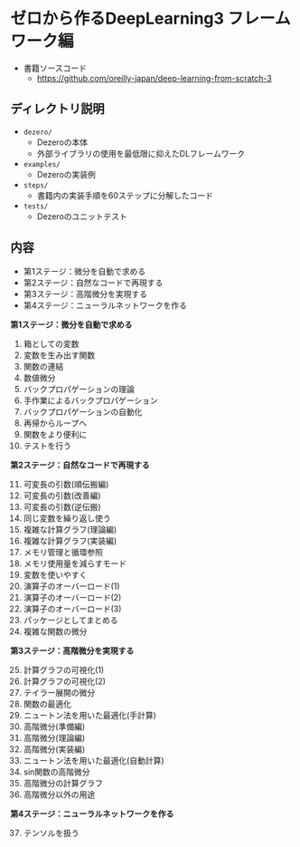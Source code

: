 # ゼロから作るDeepLearning3 フレームワーク編

- 書籍ソースコード
    - https://github.com/oreilly-japan/deep-learning-from-scratch-3

## ディレクトリ説明
- `dezero/`
    - Dezeroの本体
    - 外部ライブラリの使用を最低限に抑えたDLフレームワーク
- `examples/`
    - Dezeroの実装例
- `steps/`
    - 書籍内の実装手順を60ステップに分解したコード
- `tests/`
    - Dezeroのユニットテスト

## 内容

- 第1ステージ：微分を自動で求める
- 第2ステージ：自然なコードで再現する
- 第3ステージ：高階微分を実現する
- 第4ステージ：ニューラルネットワークを作る

**第1ステージ：微分を自動で求める**

1. 箱としての変数
2. 変数を生み出す関数
3. 関数の連結
4. 数値微分
5. バックプロパゲーションの理論
6. 手作業によるバックプロパゲーション
7. バックプロパゲーションの自動化
8. 再帰からループへ
9. 関数をより便利に
10. テストを行う

**第2ステージ：自然なコードで再現する**

11. 可変長の引数(順伝搬編)
12. 可変長の引数(改善編)
13. 可変長の引数(逆伝搬)
14. 同じ変数を繰り返し使う
15. 複雑な計算グラフ(理論編)
16. 複雑な計算グラフ(実装編)
17. メモリ管理と循環参照
18. メモリ使用量を減らすモード
19. 変数を使いやすく
20. 演算子のオーバーロード(1)
21. 演算子のオーバーロード(2)
22. 演算子のオーバーロード(3)
23. パッケージとしてまとめる
24. 複雑な関数の微分

**第3ステージ：高階微分を実現する**

25. 計算グラフの可視化(1)
26. 計算グラフの可視化(2)
27. テイラー展開の微分
28. 関数の最適化
29. ニュートン法を用いた最適化(手計算)
30. 高階微分(準備編)
31. 高階微分(理論編)
32. 高階微分(実装編)
33. ニュートン法を用いた最適化(自動計算)
34. sin関数の高階微分
35. 高階微分の計算グラフ
36. 高階微分以外の用途

**第4ステージ：ニューラルネットワークを作る**

37. テンソルを扱う